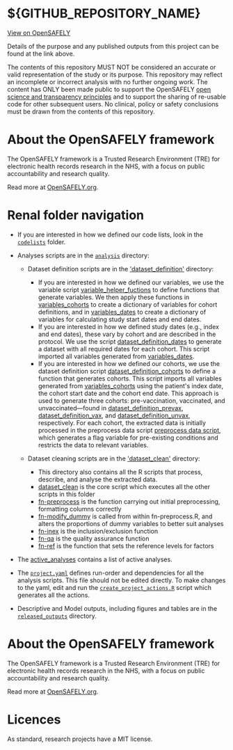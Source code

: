 # ${GITHUB_REPOSITORY_NAME}

[View on OpenSAFELY](https://jobs.opensafely.org/repo/https%253A%252F%252Fgithub.com%252Fopensafely%252F${GITHUB_REPOSITORY_NAME})

Details of the purpose and any published outputs from this project can be found at the link above.

The contents of this repository MUST NOT be considered an accurate or valid representation of the study or its purpose. 
This repository may reflect an incomplete or incorrect analysis with no further ongoing work.
The content has ONLY been made public to support the OpenSAFELY [open science and transparency principles](https://www.opensafely.org/about/#contributing-to-best-practice-around-open-science) and to support the sharing of re-usable code for other subsequent users.
No clinical, policy or safety conclusions must be drawn from the contents of this repository.

# About the OpenSAFELY framework

The OpenSAFELY framework is a Trusted Research Environment (TRE) for electronic
health records research in the NHS, with a focus on public accountability and
research quality.

Read more at [OpenSAFELY.org](https://opensafely.org).

# Renal folder navigation

-   If you are interested in how we defined our code lists, look in the [`codelists`](./codelists) folder.

-   Analyses scripts are in the [`analysis`](./analysis) directory:

    -   Dataset definition scripts are in the ['dataset_definition'](./analysis/dataset_definition/) directory:

        -   If you are interested in how we defined our variables, we use the variable script [variable_helper_fuctions](analysis/dataset_definition/variable_helper_functions.py) to define functions that generate variables. We then apply these functions in [variables_cohorts](analysis/variables_cohorts.py) to create a dictionary of variables for cohort definitions, and in [variables_dates](analysis/dataset_definition/variables_dates.py) to create a dictionary of variables for calculating study start dates and end dates.
        -   If you are interested in how we defined study dates (e.g., index and end dates), these vary by cohort and are described in the protocol. We use the script [dataset_definition_dates](analysis/dataset_definition/dataset_definition_dates.py) to generate a dataset with all required dates for each cohort. This script imported all variables generated from [variables_dates](analysis/dataset_definition/variables_dates.py).
        -   If you are interested in how we defined our cohorts, we use the dataset definition script [dataset_definition_cohorts](analysis/dataset_definition/dataset_definition_cohorts.py) to define a function that generates cohorts. This script imports all variables generated from [variables_cohorts](analysis/dataset_definition/variables_cohorts.py) using the patient's index date, the cohort start date and the cohort end date. This approach is used to generate three cohorts: pre-vaccination, vaccinated, and unvaccinated—found in [dataset_definition_prevax](analysis/dataset_definition/dataset_definition_prevax.py), [dataset_definition_vax](analysis/dataset_definition/dataset_definition_vax.py), and [dataset_definition_unvax](analysis/dataset_definition/dataset_definition_unvax.py), respectively. For each cohort, the extracted data is initially processed in the preprocess data script [preprocess data script](analysis/preprocess/preprocess_data.R), which generates a flag variable for pre-existing conditions and restricts the data to relevant variables.

    -   Dataset cleaning scripts are in the ['dataset_clean'](./analysis/dataset_clean/) directory:
        -   This directory also contains all the R scripts that process, describe, and analyse the extracted data.
        -   [dataset_clean](analysis/dataset_clean/dataset_clean.R) is the core script which executes all the other scripts in this folder
        -   [fn-preprocess](analysis/dataset_clean/fn-preprocess.R) is the function carrying out initial preprocessing, formatting columns correctly
        -   [fn-modify_dummy](analysis/dataset_clean/fn-modify_dummy.R) is called from within fn-preprocess.R, and alters the proportions of dummy variables to better suit analyses
        -   [fn-inex](analysis/dataset_clean/fn-inex.R) is the inclusion/exclusion function
        -   [fn-qa](analysis/dataset_clean/fn-qa.R) is the quality assurance function
        -   [fn-ref](analysis/dataset_clean/fn-ref.R) is the function that sets the reference levels for factors 


-   The [active_analyses](lib/active_analyses.rds) contains a list of active analyses.

-   The [`project.yaml`](./project.yaml) defines run-order and dependencies for all the analysis scripts. This file should not be edited directly. To make changes to the yaml, edit and run the [`create_project_actions.R`](analysis/create_project_actions.R) script which generates all the actions.

-   Descriptive and Model outputs, including figures and tables are in the [`released_outputs`](./release_outputs) directory.

# About the OpenSAFELY framework

The OpenSAFELY framework is a Trusted Research Environment (TRE) for electronic
health records research in the NHS, with a focus on public accountability and
research quality.

Read more at [OpenSAFELY.org](https://opensafely.org).

# Licences
As standard, research projects have a MIT license. 
